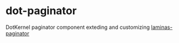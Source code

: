 # dot-paginator

DotKernel paginator component exteding and customizing [laminas-paginator](https://github.com/laminas/laminas-paginator)
